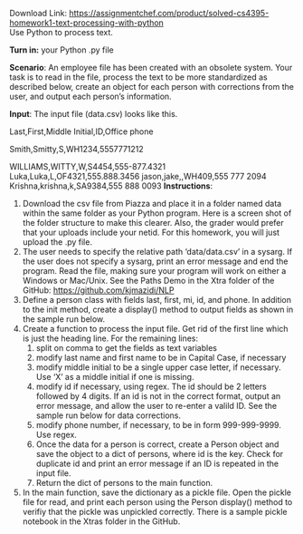 Download Link: https://assignmentchef.com/product/solved-cs4395-homework1-text-processing-with-python
<br>
Use Python to process text.

<strong>Turn in:</strong>  your Python .py file

<strong>Scenario</strong>: An employee file has been created with an obsolete system. Your task is to read in the file, process the text to be more standardized as described below, create an object for each person with corrections from the user, and output each person’s information.

<strong>Input</strong>: The input file (data.csv) looks like this.

Last,First,Middle Initial,ID,Office phone

Smith,Smitty,S,WH1234,5557771212

WILLIAMS,WITTY,W,S4454,555-877.4321 Luka,Luka,L,OF4321,555.888.3456 jason,jake,,WH409,555 777 2094 Krishna,krishna,k,SA9384,555 888 0093 <strong>Instructions</strong>:

<ol>

 <li>Download the csv file from Piazza and place it in a folder named data within the same folder as your Python program. Here is a screen shot of the folder structure to make this clearer. Also, the grader would prefer that your uploads include your netid. For this homework, you will just upload the .py file.</li>

 <li>The user needs to specify the relative path ‘data/data.csv’ in a sysarg. If the user does not specify a sysarg, print an error message and end the program. Read the file, making sure your program will work on either a Windows or Mac/Unix. See the Paths Demo in the Xtra folder of the GitHub: <a href="https://github.com/kjmazidi/NLP">https://github.com/kjmazidi/NLP</a></li>

 <li>Define a person class with fields last, first, mi, id, and phone. In addition to the init method, create a display() method to output fields as shown in the sample run below.</li>

 <li>Create a function to process the input file. Get rid of the first line which is just the heading line. For the remaining lines:

  <ol>

   <li>split on comma to get the fields as text variables</li>

   <li>modify last name and first name to be in Capital Case, if necessary</li>

   <li>modify middle initial to be a single upper case letter, if necessary. Use ‘X’ as a middle initial if one is missing.</li>

   <li>modify id if necessary, using regex. The id should be 2 letters followed by 4 digits. If an id is not in the correct format, output an error message, and allow the user to re-enter a valild ID. See the sample run below for data corrections.</li>

   <li>modify phone number, if necessary, to be in form 999-999-9999. Use regex.</li>

   <li>Once the data for a person is correct, create a Person object and save the object to a dict of persons, where id is the key. Check for duplicate id and print an error message if an ID is repeated in the input file.</li>

   <li>Return the dict of persons to the main function.</li>

  </ol></li>

 <li>In the main function, save the dictionary as a pickle file. Open the pickle file for read, and print each person using the Person display() method to verifiy that the pickle was unpickled correctly. There is a sample pickle notebook in the Xtras folder in the GitHub.</li>

</ol>